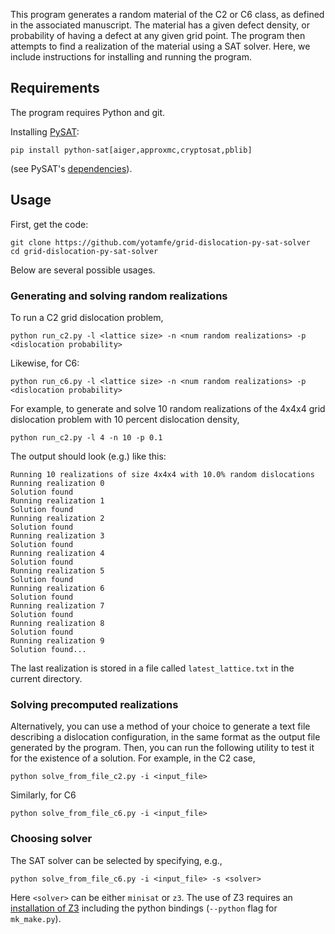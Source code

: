 This program generates a random material of the C2 or C6 class, as defined in the associated manuscript. The material has a given defect density, or probability of having a defect at any given grid point. The program then attempts to find a realization of the material using a SAT solver. Here, we include instructions for installing and running the program.

## Requirements
The program requires Python and git.

Installing [PySAT](https://pysathq.github.io/):
```
pip install python-sat[aiger,approxmc,cryptosat,pblib]
```
(see PySAT's [dependencies](https://pysathq.github.io/installation/)).

## Usage
First, get the code:
```
git clone https://github.com/yotamfe/grid-dislocation-py-sat-solver
cd grid-dislocation-py-sat-solver
```
Below are several possible usages.

### Generating and solving random realizations
To run a C2 grid dislocation problem,
```
python run_c2.py -l <lattice size> -n <num random realizations> -p <dislocation probability>
```
Likewise, for C6:
```
python run_c6.py -l <lattice size> -n <num random realizations> -p <dislocation probability>
```
For example, to generate and solve 10 random realizations of the 4x4x4 grid dislocation problem with 10 percent dislocation density,
```
python run_c2.py -l 4 -n 10 -p 0.1
```
The output should look (e.g.) like this:
```
Running 10 realizations of size 4x4x4 with 10.0% random dislocations
Running realization 0
Solution found
Running realization 1
Solution found
Running realization 2
Solution found
Running realization 3
Solution found
Running realization 4
Solution found
Running realization 5
Solution found
Running realization 6
Solution found
Running realization 7
Solution found
Running realization 8
Solution found
Running realization 9
Solution found...
```
The last realization is stored in a file called `latest_lattice.txt` in the current directory.

### Solving precomputed realizations
Alternatively, you can use a method of your choice to generate a text file
describing a dislocation configuration, in the same format as the output file
generated by the program. Then, you can run the following utility to test it
for the existence of a solution. For example, in the C2 case,
```
python solve_from_file_c2.py -i <input_file>
```
Similarly, for C6
```
python solve_from_file_c6.py -i <input_file>
```

### Choosing solver
The SAT solver can be selected by specifying, e.g.,
```
python solve_from_file_c6.py -i <input_file> -s <solver>
```
Here `<solver>` can be either `minisat` or `z3`. The use of Z3 requires an [installation of Z3](https://github.com/Z3Prover/z3) including the python bindings (`--python` flag for `mk_make.py`).





